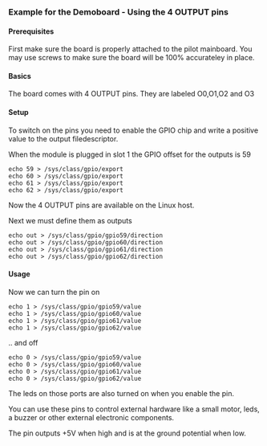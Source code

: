 ### Example for the Demoboard - Using the 4 OUTPUT pins



#### Prerequisites

First make sure the board is properly attached to the pilot mainboard.
You may use screws to make sure the board will be 100% accurateley in place.


#### Basics

The board comes with 4 OUTPUT pins.
They are labeled O0,O1,O2 and O3





#### Setup

To switch on the pins you need to enable the GPIO chip and write a positive value to the output filedescriptor.

When the module is plugged in slot 1 the GPIO offset for the outputs is 59

    echo 59 > /sys/class/gpio/export  
	echo 60 > /sys/class/gpio/export  
	echo 61 > /sys/class/gpio/export  
	echo 62 > /sys/class/gpio/export 

Now the 4 OUTPUT pins are available on the Linux host.

Next we must define them as outputs

    echo out > /sys/class/gpio/gpio59/direction
    echo out > /sys/class/gpio/gpio60/direction
    echo out > /sys/class/gpio/gpio61/direction
    echo out > /sys/class/gpio/gpio62/direction

#### Usage

Now we can turn the pin on

    echo 1 > /sys/class/gpio/gpio59/value
    echo 1 > /sys/class/gpio/gpio60/value
    echo 1 > /sys/class/gpio/gpio61/value
    echo 1 > /sys/class/gpio/gpio62/value


.. and off

    echo 0 > /sys/class/gpio/gpio59/value
    echo 0 > /sys/class/gpio/gpio60/value
    echo 0 > /sys/class/gpio/gpio61/value
    echo 0 > /sys/class/gpio/gpio62/value



The leds on those ports are also turned on when you enable the pin.

You can use these pins to control external hardware like a small motor, leds, a buzzer or other external electronic components.

The pin outputs +5V when high and is at the ground potential when low.



